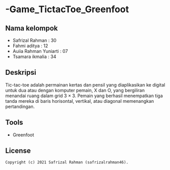 # -Game_TictacToe_Greenfoot
## Nama kelompok
  * Safrizal Rahman : 30 
  * Fahmi aditya : 12 
  * Auiia Rahman Yuniarti : 07
  * Tsamara ikmalia : 34

        
## Deskripsi 
   Tic-tac-toe adalah permainan kertas dan pensil yang diaplikasikan ke digital untuk dua atau dengan komputer pemain, X dan O, yang bergiliran menandai ruang dalam grid    3 × 3. Pemain yang berhasil menempatkan tiga tanda mereka di baris horisontal, vertikal, atau diagonal memenangkan pertandingan. 


## Tools 
* Greenfoot


License
-------
    Copyright (c) 2021 Safrizal Rahman (safrizalrahman46).
